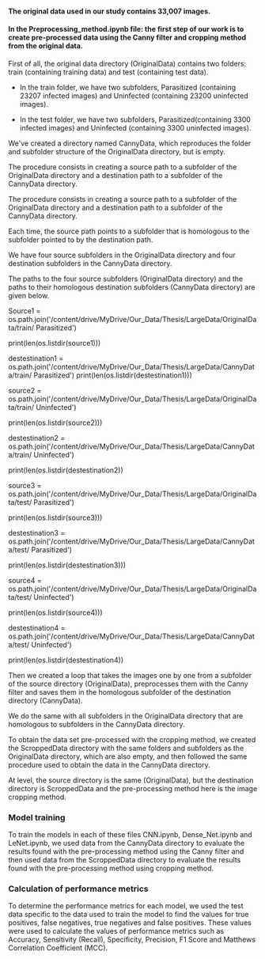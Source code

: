 
#### The original data used in our study contains 33,007 images.

#### In the Preprocessing_method.ipynb file: the first step of our work is to create pre-processed data using the Canny filter and cropping method from the original data.

First of all, the original data directory (OriginalData) contains two folders: train (containing training data) and test (containing test data).

* In the train folder, we have two subfolders, Parasitized (containing 23207 infected images) and Uninfected (containing 23200 uninfected images).

* In the test folder, we have two subfolders, Parasitized(containing 3300 infected images) and Uninfected (containing 3300 uninfected images).

We've created a directory named CannyData, which reproduces the folder and subfolder structure of the OriginalData directory, but is empty.

The procedure consists in creating a source path to a subfolder of the OriginalData directory and a destination path to a subfolder of the CannyData directory.

The procedure consists in creating a source path to a subfolder of the OriginalData directory and a destination path to a subfolder of the CannyData directory.

Each time, the source path points to a subfolder that is homologous to the subfolder pointed to by the destination path.

We have four source subfolders in the OriginalData directory and four destination subfolders in the CannyData directory.

The paths to the four source subfolders (OriginalData directory) and the paths to their homologous destination subfolders (CannyData directory) are given below.

Source1 = os.path.join('/content/drive/MyDrive/Our_Data/Thesis/LargeData/OriginalData/train/
Parasitized')

print(len(os.listdir(source1)))

destestination1 = os.path.join('/content/drive/MyDrive/Our_Data/Thesis/LargeData/CannyData/train/
Parasitized')
print(len(os.listdir(destestination1)))

source2 = os.path.join('/content/drive/MyDrive/Our_Data/Thesis/LargeData/OriginalData/train/ Uninfected')

print(len(os.listdir(source2)))

destestination2 = os.path.join('/content/drive/MyDrive/Our_Data/Thesis/LargeData/CannyData/train/ Uninfected')

print(len(os.listdir(destestination2))

source3 = os.path.join('/content/drive/MyDrive/Our_Data/Thesis/LargeData/OriginalData/test/
Parasitized')

print(len(os.listdir(source3)))

destestination3 = os.path.join('/content/drive/MyDrive/Our_Data/Thesis/LargeData/CannyData/test/
Parasitized')

print(len(os.listdir(destestination3)))

source4 = os.path.join('/content/drive/MyDrive/Our_Data/Thesis/LargeData/OriginalData/test/ Uninfected')

print(len(os.listdir(source4)))

destestination4 = os.path.join('/content/drive/MyDrive/Our_Data/Thesis/LargeData/CannyData/test/ Uninfected')

print(len(os.listdir(destestination4))

Then we created a loop that takes the images one by one from a subfolder of the source directory (OriginalData), preprocesses them with the Canny filter and saves them in the homologous subfolder of the destination directory (CannyData).

We do the same with all subfolders in the OriginalData directory that are homologous to subfolders in the CannyData directory.

 To obtain the data set pre-processed with the cropping method, we created the ScroppedData directory with the same folders and subfolders as the OriginalData directory, which are also empty, and then followed the same procedure used to obtain the data in the CannyData directory.

At level, the source directory is the same (OriginalData), but the destination directory is ScroppedData and the pre-processing method here is the image cropping method.

### Model training

To train the models in each of these files CNN.ipynb, Dense_Net.ipynb and LeNet.ipynb, we used data from the CannyData directory to evaluate the results found with the pre-processing method using the Canny filter and then used data from the ScroppedData directory to evaluate the results found with the pre-processing method using cropping method.

### Calculation of performance metrics 

To determine the performance metrics for each model, we used the test data specific to the data used to train the model to find the values for true positives, false negatives, true negatives and false positives.
These values were used to calculate the values of performance metrics such as Accuracy, Sensitivity (Recall), Specificity, Precision, F1 Score and Matthews Correlation Coefficient (MCC).



